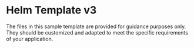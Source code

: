 # Helm Template v3
The files in this sample template are provided for guidance purposes only. They should be customized and adapted to meet the specific requirements of your application.
